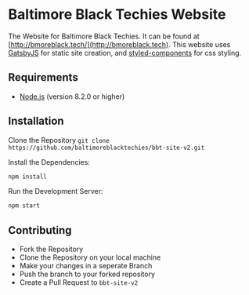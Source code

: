 # Baltimore Black Techies Website

The Website for Baltimore Black Techies. It can be found at [http://bmoreblack.tech/](http://bmoreblack.tech).
This website uses [GatsbyJS](https://www.gatsbyjs.org/) for static site creation, and [styled-components](https://www.styled-components.com/) for css styling.

## Requirements
* [Node.js](https://nodejs.org) (version 8.2.0 or higher) 

## Installation
Clone the Repository
`git clone https://github.com/baltimoreblacktechies/bbt-site-v2.git`

Install the Dependencies:
``` sh
npm install
```

Run the Development Server:
``` sh
npm start
```

## Contributing
* Fork the Repository
* Clone the Repository on your local machine
* Make your changes in a seperate Branch
* Push the branch to your forked repository
* Create a Pull Request to `bbt-site-v2` 
